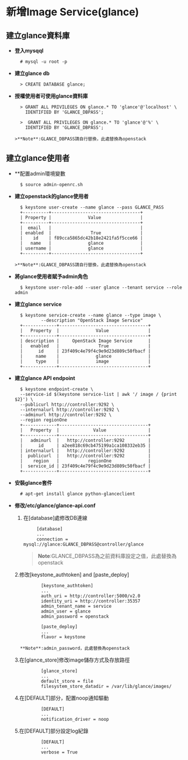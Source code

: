 # 新增Image Service(glance)

## 建立glance資料庫

- **登入mysqql**

        # mysql -u root -p
        
- **建立glance db**

        > CREATE DATABASE glance;
        
- **授權使用者可使用glance資料庫**

        > GRANT ALL PRIVILEGES ON glance.* TO 'glance'@'localhost' \
          IDENTIFIED BY 'GLANCE_DBPASS';
          
        >  GRANT ALL PRIVILEGES ON glance.* TO 'glance'@'%' \
          IDENTIFIED BY 'GLANCE_DBPASS'; 
          
      >**Note**:GLANCE_DBPASS請自行替換，此處替換為openstack
      
## 建立glance使用者

- **配置admin環境變數

        $ source admin-openrc.sh
        
- **建立openstack的glance使用者**

        $ keystone user-create --name glance --pass GLANCE_PASS
        +----------+----------------------------------+
        | Property |              Value               |
        +----------+----------------------------------+
        |  email   |                                  |
        | enabled  |               True               |
        |    id    | f89cca5865dc42b18e2421fa5f5cce66 |
        |   name   |              glance              |
        | username |              glance              |
        +----------+----------------------------------+
        
      >**Note**:GLANCE_DBPASS請自行替換，此處替換為openstack
      
- **將glance使用者賦予admin角色**

        $ keystone user-role-add --user glance --tenant service --role admin
        
- **建立glance service**

        $ keystone service-create --name glance --type image \
                --description "OpenStack Image Service"
        +-------------+----------------------------------+
        |   Property  |              Value               |
        +-------------+----------------------------------+
        | description |     OpenStack Image Service      |
        |   enabled   |               True               |
        |      id     | 23f409c4e79f4c9e9d23d809c50fbacf |
        |     name    |              glance              |
        |     type    |              image               |
        +-------------+----------------------------------+
        
- **建立glance API endpoint**

        $ keystone endpoint-create \
        --service-id $(keystone service-list | awk '/ image / {print $2}') \
        --publicurl http://controller:9292 \
        --internalurl http://controller:9292 \
        --adminurl http://controller:9292 \
        --region regionOne
        +-------------+----------------------------------+
        |   Property  |             Value                |
        +-------------+----------------------------------+
        |   adminurl  |   http://controller:9292         |
        |      id     | a2ee818c69cb475199a1ca108332eb35 |
        | internalurl |   http://controller:9292         |
        |  publicurl  |   http://controller:9292         |
        |    region   |           regionOne              |
        |  service_id | 23f409c4e79f4c9e9d23d809c50fbacf |
        +-------------+----------------------------------+

- **安裝glance套件**

        # apt-get install glance python-glanceclient

- **修改/etc/glance/glance-api.conf**

    1. 在[database]處修改DB連線
        
                [database]
                ...
                connection = mysql://glance:GLANCE_DBPASS@controller/glance

        >**Note**:GLANCE_DBPASS為之前資料庫設定之值，此處替換為openstack
        
    2.修改[keystone_authtoken] and [paste_deploy]
    
                [keystone_authtoken]
                ...
                auth_uri = http://controller:5000/v2.0
                identity_uri = http://controller:35357
                admin_tenant_name = service
                admin_user = glance
                admin_password = openstack
                
                [paste_deploy]
                ...
                flavor = keystone
                
        **Note**:admin_password，此處替換為openstack
        
    3.在[glance_store]修改image儲存方式及存放路徑
    
                [glance_store]
                ...
                default_store = file
                filesystem_store_datadir = /var/lib/glance/images/
                
    4.在[DEFAULT]部分，配置noop通知驅動
    
                [DEFAULT]
                ...
                notification_driver = noop
                
    5.在[DEFAULT]部分設定log紀錄
    
                [DEFAULT]
                ...
                verbose = True
